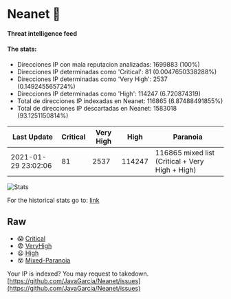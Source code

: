 # Neanet :hocho:
#### Threat intelligence feed
#### The stats:

- Direcciones IP con mala reputacion analizadas: 1699883 (100%)
- Direcciones IP determinadas como 'Critical':  81 (0.0047650338288%)
- Direcciones IP determinadas como 'Very High':  2537 (0.149245565724%)
- Direcciones IP determinadas como 'High':  114247 (6.720874319)
- Total de direcciones IP indexadas en Neanet:  116865 (6.87488491855%)
- Total de direcciones IP descartadas en Neanet:  1583018 (93.1251150814%)

| Last Update | Critical | Very High | High | Paranoia |
| --- | --- | --- | --- | --- |
| 2021-01-29 23:02:06 | 81 | 2537 | 114247 | 116865 mixed list (Critical + Very High + High)|

![Stats](https://docs.google.com/spreadsheets/d/e/2PACX-1vSnaNMIXVabIpDJjufMlzH7poXnshF3mgd8Is1g9ytUEzVsP5my4Trn8f-xkoLLQ38xpL3HtmUexLo6/pubchart?oid=501124687&format=image)

For the historical stats go to: [link](/stats.csv)
## Raw
- :scream: [Critical](https://raw.githubusercontent.com/JavaGarcia/Neanet/master/blacklists/neanet_critical.txt)
- :fearful: [VeryHigh](https://raw.githubusercontent.com/JavaGarcia/Neanet/master/blacklists/neanet_veryHigh.txtt)
- :frowning: [High](https://raw.githubusercontent.com/JavaGarcia/Neanet/master/blacklists/neanet_high.txt)
- :dizzy_face: [Mixed-Paranoia](https://raw.githubusercontent.com/JavaGarcia/Neanet/master/blacklists/neanet_all.txt)


Your IP is indexed? You may request to takedown. [https://github.com/JavaGarcia/Neanet/issues](https://github.com/JavaGarcia/Neanet/issues)













































































































































































































































































































































































































































































































































































































































































































































































































































































































































































































































































































































































































































































































































































































































































































































































































































































































































































































































































































































































































































































































































































































































































































































































































































































































































































































































































































































































































































































































































































































































































































































































































































































































































































































































































































































































































































































































































































































































































































































































